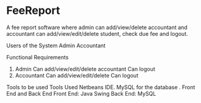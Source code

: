 # FeeReport
A fee report software where admin can add/view/delete accountant and accountant can add/view/edit/delete student, check due fee and logout.

Users of the System
Admin
Accountant

Functional Requirements
1. Admin
Can add/view/edit/delete accountant
Can logout
2. Accountant
Can add/view/edit/delete 
Can logout

Tools to be used
Tools Used Netbeans IDE.
MySQL for the database
.
Front End and Back End
Front End: Java Swing
Back End: MySQL
